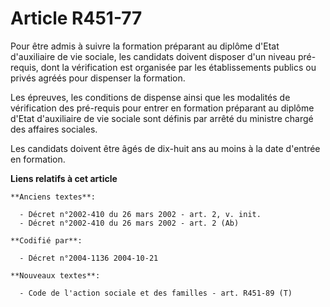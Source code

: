# Article R451-77

Pour être admis à suivre la formation préparant au diplôme d'Etat d'auxiliaire de vie sociale, les candidats doivent disposer
d'un niveau pré-requis, dont la vérification est organisée par les établissements publics ou privés agréés pour dispenser la
formation.

Les épreuves, les conditions de dispense ainsi que les modalités de vérification des pré-requis pour entrer en formation
préparant au diplôme d'Etat d'auxiliaire de vie sociale sont définis par arrêté du ministre chargé des affaires sociales.

Les candidats doivent être âgés de dix-huit ans au moins à la date d'entrée en formation.

**Liens relatifs à cet article**

	**Anciens textes**:

	  - Décret n°2002-410 du 26 mars 2002 - art. 2, v. init.
	  - Décret n°2002-410 du 26 mars 2002 - art. 2 (Ab)

	**Codifié par**:

	  - Décret n°2004-1136 2004-10-21

	**Nouveaux textes**:

	  - Code de l'action sociale et des familles - art. R451-89 (T)

